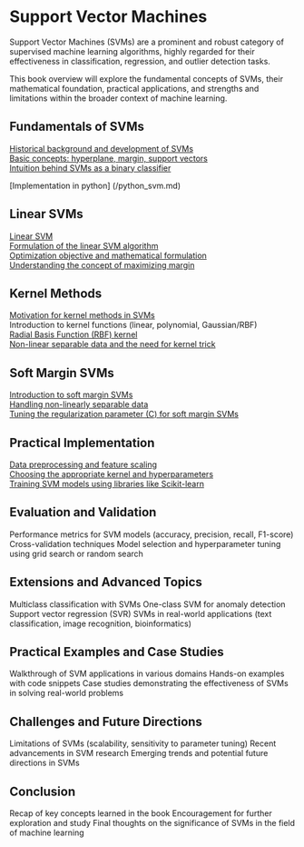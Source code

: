 # Support Vector Machines

Support Vector Machines (SVMs) are a prominent and robust category of supervised machine learning algorithms, highly regarded for their effectiveness in classification, regression, and outlier detection tasks.

This book overview will explore the fundamental concepts of SVMs, their mathematical foundation, practical applications, and strengths and limitations within the broader context of machine learning.

## Fundamentals of SVMs  
[Historical background and development of SVMs](history.md)  
[Basic concepts: hyperplane, margin, support vectors](basic_concept.md)  
[Intuition behind SVMs as a binary classifier](intuition.md)  

[Implementation in python] (/python_svm.md)  

## Linear SVMs  
[Linear SVM](/linear_svm.md)  
[Formulation of the linear SVM algorithm](formulation_of_linear_svm.md)  
[Optimization objective and mathematical formulation](optimization_objective.md)  
[Understanding the concept of maximizing margin](maximizing_margin.md)  

## Kernel Methods
[Motivation for kernel methods in SVMs](kernal_method.md)  
Introduction to kernel functions (linear, polynomial, Gaussian/RBF)  
[Radial Basis Function (RBF) kernel](rbf_tutorial.md)  
[Non-linear separable data and the need for kernel trick](kernel_trick.md)  


## Soft Margin SVMs  
[Introduction to soft margin SVMs](soft_margin.md)  
[Handling non-linearly separable data](non_linear.md)  
[Tuning the regularization parameter (C) for soft margin SVMs](tuning.md)  


## Practical Implementation
[Data preprocessing and feature scaling](feature_scaling.md)  
[Choosing the appropriate kernel and hyperparameters](hyperparameters.md)  
[Training SVM models using libraries like Scikit-learn](training.md)  


## Evaluation and Validation
Performance metrics for SVM models (accuracy, precision, recall, F1-score)
Cross-validation techniques
Model selection and hyperparameter tuning using grid search or random search

## Extensions and Advanced Topics
Multiclass classification with SVMs
One-class SVM for anomaly detection
Support vector regression (SVR)
SVMs in real-world applications (text classification, image recognition, bioinformatics)

## Practical Examples and Case Studies
Walkthrough of SVM applications in various domains
Hands-on examples with code snippets
Case studies demonstrating the effectiveness of SVMs in solving real-world problems

## Challenges and Future Directions
Limitations of SVMs (scalability, sensitivity to parameter tuning)
Recent advancements in SVM research
Emerging trends and potential future directions in SVMs

## Conclusion
Recap of key concepts learned in the book
Encouragement for further exploration and study
Final thoughts on the significance of SVMs in the field of machine learning